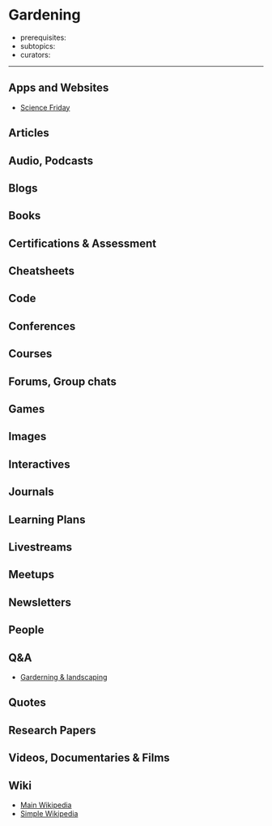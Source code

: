 # Gardening 

- prerequisites:
- subtopics:
- curators:

------

## Apps and Websites

- [Science Friday](https://www.sciencefriday.com/topics/food-garden/)

## Articles

## Audio, Podcasts

## Blogs

## Books

## Certifications & Assessment

## Cheatsheets

## Code

## Conferences

## Courses

## Forums, Group chats

## Games

## Images

## Interactives

## Journals

## Learning Plans

## Livestreams

## Meetups

## Newsletters

## People

## Q&A

- [Garderning & landscaping](https://gardening.stackexchange.com)

## Quotes

## Research Papers

## Videos, Documentaries & Films

## Wiki

- [Main Wikipedia](https://en.wikipedia.org/wiki/Gardening)
- [Simple Wikipedia](https://simple.wikipedia.org/wiki/Gardening)

